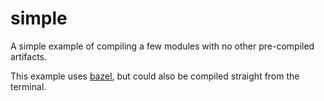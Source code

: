 # simple

A simple example of compiling a few modules with no other pre-compiled artifacts.

This example uses [bazel][], but could also be compiled straight from the terminal.

[bazel]: https://bazel.build/
